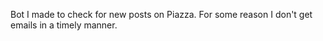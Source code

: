 Bot I made to check for new posts on Piazza. For some reason I don't get emails in a timely manner.
